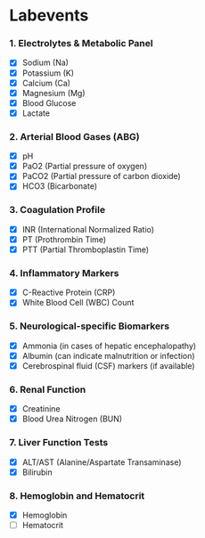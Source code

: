 # Labevents 
### 1. Electrolytes & Metabolic Panel
- [X] Sodium (Na)
- [X] Potassium (K)
- [X] Calcium (Ca)
- [X] Magnesium (Mg)
- [X] Blood Glucose
- [X] Lactate

### 2. Arterial Blood Gases (ABG)
- [X] pH
- [X] PaO2 (Partial pressure of oxygen)
- [X] PaCO2 (Partial pressure of carbon dioxide)
- [X] HCO3 (Bicarbonate)

### 3. Coagulation Profile
- [X] INR (International Normalized Ratio)
- [X] PT (Prothrombin Time)
- [X] PTT (Partial Thromboplastin Time)

### 4. Inflammatory Markers
- [X] C-Reactive Protein (CRP)
- [X] White Blood Cell (WBC) Count

### 5. Neurological-specific Biomarkers
- [X] Ammonia (in cases of hepatic encephalopathy)
- [X] Albumin (can indicate malnutrition or infection)
- [X] Cerebrospinal fluid (CSF) markers (if available)

### 6. Renal Function
- [X] Creatinine
- [X] Blood Urea Nitrogen (BUN)

### 7. Liver Function Tests
- [X] ALT/AST (Alanine/Aspartate Transaminase)
- [X] Bilirubin

### 8. Hemoglobin and Hematocrit
- [X] Hemoglobin
- [ ] Hematocrit